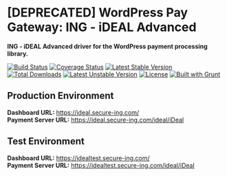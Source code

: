 # [DEPRECATED] WordPress Pay Gateway: ING - iDEAL Advanced

**ING - iDEAL Advanced driver for the WordPress payment processing library.**

[![Build Status](https://travis-ci.org/wp-pay-gateways/ing-ideal-advanced.svg?branch=develop)](https://travis-ci.org/wp-pay-gateways/ing-ideal-advanced)
[![Coverage Status](https://coveralls.io/repos/wp-pay-gateways/ing-ideal-advanced/badge.svg?branch=master&service=github)](https://coveralls.io/github/wp-pay-gateways/ing-ideal-advanced?branch=master)
[![Latest Stable Version](https://poser.pugx.org/wp-pay-gateways/ing-ideal-advanced/v/stable.svg)](https://packagist.org/packages/wp-pay-gateways/ing-ideal-advanced)
[![Total Downloads](https://poser.pugx.org/wp-pay-gateways/ing-ideal-advanced/downloads.svg)](https://packagist.org/packages/wp-pay-gateways/ing-ideal-advanced)
[![Latest Unstable Version](https://poser.pugx.org/wp-pay-gateways/ing-ideal-advanced/v/unstable.svg)](https://packagist.org/packages/wp-pay-gateways/ing-ideal-advanced)
[![License](https://poser.pugx.org/wp-pay-gateways/ing-ideal-advanced/license.svg)](https://packagist.org/packages/wp-pay-gateways/ing-ideal-advanced)
[![Built with Grunt](https://cdn.gruntjs.com/builtwith.png)](http://gruntjs.com/)

## Production Environment

**Dashboard URL:** https://ideal.secure-ing.com/  
**Payment Server URL:** https://ideal.secure-ing.com/ideal/iDeal  

## Test Environment

**Dashboard URL:** https://idealtest.secure-ing.com/  
**Payment Server URL:** https://idealtest.secure-ing.com/ideal/iDeal  
